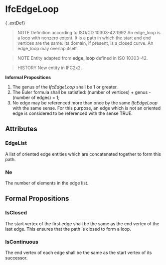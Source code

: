 # IfcEdgeLoop

{ .extDef}<!-- end of definition -->
> NOTE Definition according to ISO/CD 10303-42:1992
> An edge_loop is a loop with nonzero extent. It is a path in which the start and end vertices are the same. Its domain, if present, is a closed curve. An edge_loop may overlap itself.

> NOTE Entity adapted from **edge_loop** defined in ISO 10303-42.

> HISTORY New entity in IFC2x2.

**Informal Propositions**

1. The genus of the _IfcEdgeLoop_ shall be 1 or greater.
2. The Euler formula shall be satisfied: (number of vertices) + genus - (number of edges) = 1;
3. No edge may be referenced more than once by the same _IfcEdgeLoop_ with the same sense. For this purpose, an edge which is not an oriented edge is considered to be referenced with the sense TRUE.

## Attributes

### EdgeList
A list of oriented edge entities which are concatenated together to form this path.

### Ne
The number of elements in the edge list.

## Formal Propositions

### IsClosed
The start vertex of the first edge shall be the same as the end vertex of the last edge. This ensures that the path is closed to form a loop.

### IsContinuous
The end vertex of each edge shall be the same as the start vertex of its successor.

